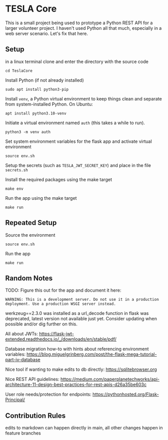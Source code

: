 # TESLA Core

This is a small project being used to prototype a Python REST API for a larger volunteer project. I haven't used Python all that much, especially in a web server scenario. Let's fix that here.

## Setup
in a linux terminal clone and enter the directory with the source code
```
cd TeslaCore
```

Install Python (if not already installed)

```
sudo apt install python3-pip
```

Install `venv`, a Python virtual environment to keep things clean and separate from system-installed Python. On Ubuntu:

```
apt install python3.10-venv
```

Initiate a virtual environment named `auth` (this takes a while to run).

```
python3 -m venv auth
```

Set system environment variables for the flask app and activate virtual environment

```
source env.sh
```

Setup the secrets (such as `TESLA_JWT_SECRET_KEY`) and place in the file `secrets.sh`

Install the required packages using the make target
```
make env
```

Run the app using the make target
```
make run
```

## Repeated Setup
Source the environment
```
source env.sh
```

Run the app
```
make run
```


## Random Notes

TODO: Figure this out for the app and document it here:

```
WARNING: This is a development server. Do not use it in a production deployment. Use a production WSGI server instead.
```

werkzeug==2.3.0 was installed as a url_decode function in flask was deprecated, latest version not available just yet. Consider updating when possible and/or dig further on this.

All about JWTs:
https://flask-jwt-extended.readthedocs.io/_/downloads/en/stable/pdf/

Database migration how-to with hints about referencing environment variables:
https://blog.miguelgrinberg.com/post/the-flask-mega-tutorial-part-iv-database

Nice tool if wanting to make edits to db directly:
https://sqlitebrowser.org

Nice REST API guidelines:
https://medium.com/paperplanetechworks/api-architecture-11-design-best-practices-for-rest-apis-d26a35be603c

User role needs/protection for endpoints:
https://pythonhosted.org/Flask-Principal/

## Contribution Rules
edits to markdown can happen directly in main, all other changes happen in feature branches
